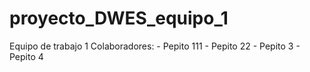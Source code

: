 # proyecto_DWES_equipo_1

Equipo de trabajo 1
Colaboradores:
    - Pepito 111
    - Pepito 22
    - Pepito 3
    - Pepito 4
